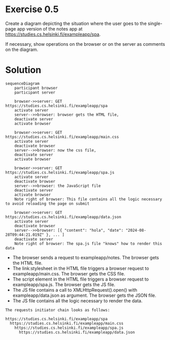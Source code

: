 # Exercise 0.5
Create a diagram depicting the situation where the user goes to the single-page app version of the notes app at https://studies.cs.helsinki.fi/exampleapp/spa.

If necessary, show operations on the browser or on the server as comments on the diagram.

# Solution
<!--TODO 100% complete-->


```mermaid
sequenceDiagram
    participant browser
    participant server

    browser->>server: GET https://studies.cs.helsinki.fi/exampleapp/spa
    activate server
    server-->>browser: browser gets the HTML file,
    deactivate server
    activate browser

    browser->>server: GET https://studies.cs.helsinki.fi/exampleapp/main.css
    activate server
    deactivate browser
    server-->>browser: now the css file,
    deactivate server
    activate browser

    browser->>server: GET https://studies.cs.helsinki.fi/exampleapp/spa.js
    activate server
    deactivate browser
    server-->>browser: the JavaScript file
    deactivate server
    activate browser
    Note right of browser: This file contains all the logic necessary to avoid reloading the page on submit

    browser->>server: GET https://studies.cs.helsinki.fi/exampleapp/data.json
    activate server
    deactivate browser
    server-->>browser: [{ "content": "hola", "date": "2024-08-28T09:44:21.019Z" }, ... ]
    deactivate server
    Note right of browser: The spa.js file "knows" how to render this data
```

- The browser sends a request to exampleapp/notes. The browser gets the HTML file.
- The link:stylesheet in the HTML file triggers a browser request to exampleapp/main.css. The browser gets the CSS file.
- The script element in the HTML file triggers a browser request to exampleapp/spa.js. The browser gets the JS file.
- The JS file contains a call to XMLHttpRequest().open() with exampleapp/data.json as argument. The browser gets the JSON file.
- The JS file contains all the logic necessary to render the data.
```
The requests initiator chain looks as follows:

https://studies.cs.helsinki.fi/exampleapp/spa
  https://studies.cs.helsinki.fi/exampleapp/main.css
    https://studies.cs.helsinki.fi/exampleapp/spa.js
      https://studies.cs.helsinki.fi/exampleapp/data.json
```